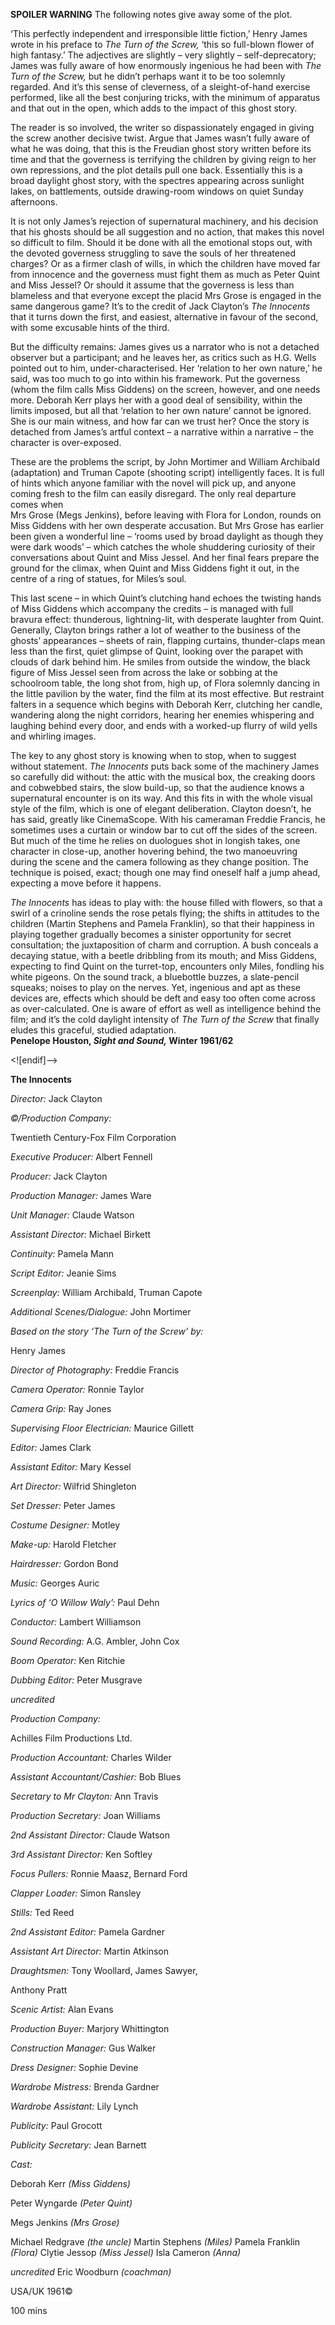 
**SPOILER WARNING** The following notes give away some of the plot.

‘This perfectly independent and irresponsible little fiction,’ Henry James wrote in his preface to _The Turn of the Screw,_ ‘this so full-blown flower of high fantasy.’ The adjectives are slightly – very slightly – self-deprecatory; James was fully aware of how enormously ingenious he had been with _The Turn of the Screw,_ but he didn’t perhaps want it to be too solemnly regarded. And it’s this sense of cleverness, of a sleight-of-hand exercise performed, like all the best conjuring tricks, with the minimum of apparatus and that out in the open, which adds to the impact of this ghost story.

The reader is so involved, the writer so dispassionately engaged in giving the screw another decisive twist. Argue that James wasn’t fully aware of what he was doing, that this is the Freudian ghost story written before its time and that the governess is terrifying the children by giving reign to her own repressions, and the plot details pull one back. Essentially this is a broad daylight ghost story, with the spectres appearing across sunlight lakes, on battlements, outside drawing-room windows on quiet Sunday afternoons.

It is not only James’s rejection of supernatural machinery, and his decision that his ghosts should be all suggestion and no action, that makes this novel so difficult to film. Should it be done with all the emotional stops out, with the devoted governess struggling to save the souls of her threatened charges? Or as a firmer clash of wills, in which the children have moved far from innocence and the governess must fight them as much as Peter Quint and Miss Jessel? Or should it assume that the governess is less than blameless and that everyone except the placid Mrs Grose is engaged in the same dangerous game? It’s to the credit of Jack Clayton’s _The Innocents_ that it turns down the first, and easiest, alternative in favour of the second, with some excusable hints of the third.

But the difficulty remains: James gives us a narrator who is not a detached observer but a participant; and he leaves her, as critics such as H.G. Wells pointed out to him, under-characterised. Her ‘relation to her own nature,’ he said, was too much to go into within his framework. Put the governess (whom the film calls Miss Giddens) on the screen, however, and one needs more. Deborah Kerr plays her with a good deal of sensibility, within the limits imposed, but all that ‘relation to her own nature’ cannot be ignored. She is our main witness, and how far can we trust her? Once the story is detached from James’s artful context – a narrative within a narrative – the character is over-exposed.

These are the problems the script, by John Mortimer and William Archibald (adaptation) and Truman Capote (shooting script) intelligently faces. It is full of hints which anyone familiar with the novel will pick up, and anyone coming fresh to the film can easily disregard. The only real departure comes when  
Mrs Grose (Megs Jenkins), before leaving with Flora for London, rounds on Miss Giddens with her own desperate accusation. But Mrs Grose has earlier been given a wonderful line – ‘rooms used by broad daylight as though they were dark woods’ – which catches the whole shuddering curiosity of their conversations about Quint and Miss Jessel. And her final fears prepare the ground for the climax, when Quint and Miss Giddens fight it out, in the centre of a ring of statues, for Miles’s soul.

This last scene – in which Quint’s clutching hand echoes the twisting hands of Miss Giddens which accompany the credits – is managed with full bravura effect: thunderous, lightning-lit, with desperate laughter from Quint. Generally, Clayton brings rather a lot of weather to the business of the ghosts’ appearances – sheets of rain, flapping curtains, thunder-claps mean less than the first, quiet glimpse of Quint, looking over the parapet with clouds of dark behind him. He smiles from outside the window, the black figure of Miss Jessel seen from across the lake or sobbing at the schoolroom table, the long shot from, high up, of Flora solemnly dancing in the little pavilion by the water, find the film at its most effective. But restraint falters in a sequence which begins with Deborah Kerr, clutching her candle, wandering along the night corridors, hearing her enemies whispering and laughing behind every door, and ends with a worked-up flurry of wild yells and whirling images.

The key to any ghost story is knowing when to stop, when to suggest without statement. _The Innocents_ puts back some of the machinery James so carefully did without: the attic with the musical box, the creaking doors and cobwebbed stairs, the slow build-up, so that the audience knows a supernatural encounter is on its way. And this fits in with the whole visual style of the film, which is one of elegant deliberation. Clayton doesn’t, he has said, greatly like CinemaScope. With his cameraman Freddie Francis, he sometimes uses a curtain or window bar to cut off the sides of the screen. But much of the time he relies on duologues shot in longish takes, one character in close-up, another hovering behind, the two manoeuvring during the scene and the camera following as they change position. The technique is poised, exact; though one may find oneself half a jump ahead, expecting a move before it happens.

_The Innocents_ has ideas to play with: the house filled with flowers, so that a swirl of a crinoline sends the rose petals flying; the shifts in attitudes to the children (Martin Stephens and Pamela Franklin), so that their happiness in playing together gradually becomes a sinister opportunity for secret consultation; the juxtaposition of charm and corruption. A bush conceals a decaying statue, with a beetle dribbling from its mouth; and Miss Giddens, expecting to find Quint on the turret-top, encounters only Miles, fondling his white pigeons. On the sound track, a bluebottle buzzes, a slate-pencil squeaks; noises to play on the nerves. Yet, ingenious and apt as these devices are, effects which should be deft and easy too often come across as over-calculated. One is aware of effort as well as intelligence behind the film; and it’s the cold daylight intensity of _The Turn of the Screw_ that finally eludes this graceful, studied adaptation.<br>
**Penelope Houston, _Sight and Sound,_ Winter 1961/62**<br>

<![endif]-->

**The Innocents**

_Director:_ Jack Clayton

_©/Production Company:_

Twentieth Century-Fox Film Corporation

_Executive Producer:_ Albert Fennell

_Producer:_ Jack Clayton

_Production Manager:_ James Ware

_Unit Manager:_ Claude Watson

_Assistant Director:_ Michael Birkett

_Continuity:_ Pamela Mann

_Script Editor:_ Jeanie Sims

_Screenplay:_ William Archibald, Truman Capote

_Additional Scenes/Dialogue:_ John Mortimer

_Based on the story ‘The Turn of the Screw’ by:_

Henry James

_Director of Photography:_ Freddie Francis

_Camera Operator:_ Ronnie Taylor

_Camera Grip:_ Ray Jones

_Supervising Floor Electrician:_ Maurice Gillett

_Editor:_ James Clark

_Assistant Editor:_ Mary Kessel

_Art Director:_ Wilfrid Shingleton

_Set Dresser:_ Peter James

_Costume Designer:_ Motley

_Make-up:_ Harold Fletcher

_Hairdresser:_ Gordon Bond

_Music:_ Georges Auric

_Lyrics of ‘O Willow Waly’:_ Paul Dehn

_Conductor:_ Lambert Williamson

_Sound Recording:_ A.G. Ambler, John Cox

_Boom Operator:_ Ken Ritchie

_Dubbing Editor:_ Peter Musgrave

_uncredited_

_Production Company:_

Achilles Film Productions Ltd.

_Production Accountant:_ Charles Wilder

_Assistant Accountant/Cashier:_ Bob Blues

_Secretary to Mr Clayton:_ Ann Travis

_Production Secretary:_ Joan Williams

_2nd Assistant Director:_ Claude Watson

_3rd Assistant Director:_ Ken Softley

_Focus Pullers:_ Ronnie Maasz, Bernard Ford

_Clapper Loader:_ Simon Ransley

_Stills:_ Ted Reed

_2nd Assistant Editor:_ Pamela Gardner

_Assistant Art Director:_ Martin Atkinson

_Draughtsmen:_ Tony Woollard, James Sawyer,

Anthony Pratt

_Scenic Artist:_ Alan Evans

_Production Buyer:_ Marjory Whittington

_Construction Manager:_ Gus Walker

_Dress Designer:_ Sophie Devine

_Wardrobe Mistress:_ Brenda Gardner

_Wardrobe Assistant:_ Lily Lynch

_Publicity:_ Paul Grocott

_Publicity Secretary:_ Jean Barnett

_Cast:_

Deborah Kerr _(Miss Giddens)_

Peter Wyngarde _(Peter Quint)_

Megs Jenkins _(Mrs Grose)_

Michael Redgrave _(the uncle)_
Martin Stephens _(Miles)_
Pamela Franklin _(Flora)_
Clytie Jessop _(Miss Jessel)_
Isla Cameron _(Anna)_

_uncredited_
Eric Woodburn _(coachman)_

USA/UK 1961©

100 mins
<!--stackedit_data:
eyJoaXN0b3J5IjpbMTc5ODkyNjA5M119
-->